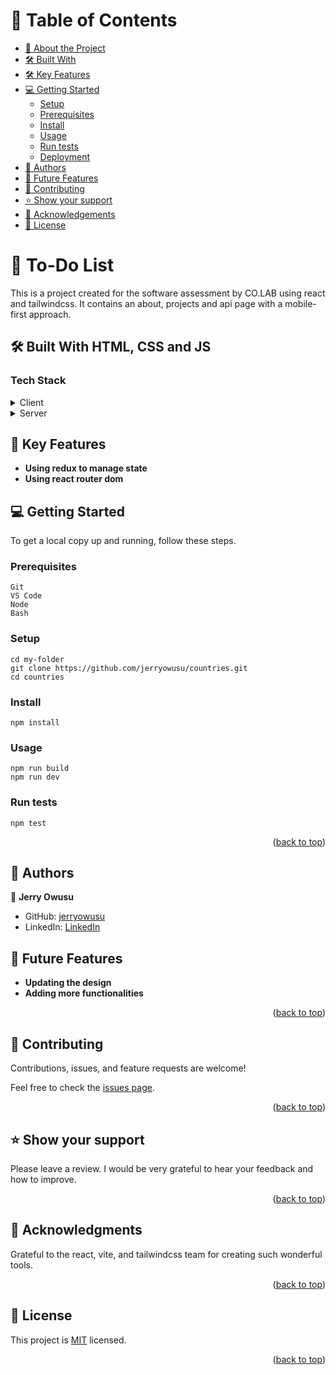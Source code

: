 # 📗 Table of Contents

- [📖 About the Project](#about-project)
- [🛠 Built With](#built-with)
- [🛠 Key Features](#key-features)
- [💻 Getting Started](#getting-started)
  - [Setup](#setup)
  - [Prerequisites](#prerequisites)
  - [Install](#install)
  - [Usage](#usage)
  - [Run tests](#run-tests)
  - [Deployment](#triangular_flag_on_post-deployment)
- [👥 Authors](#author)
- [🔭 Future Features](#future-features)
- [🤝 Contributing](#contributing)
- [⭐️ Show your support](#support)
- [🙏 Acknowledgements](#acknowledgements)
- [📝 License](#license)

# 📖 To-Do List <a name="about-project"></a>

This is a project created for the software assessment by CO.LAB using react and tailwindcss. It contains an about, projects and api page with a mobile-first approach. 

## 🛠 Built With HTML, CSS and JS <a name="built-with"></a>

### Tech Stack <a name="tech-stack"></a>

<details>
  <summary>Client</summary>
  <ul>
    <li>Visual Studio Code</li>
    <li>React</li>
    <li>Redux</li>
    <li>Tailwindcss</li>
  </ul>
</details>

<details>
  <summary>Server</summary>
  <ul>
    <li><a href="https://github.com/">GitHub</a></li>
  </ul>
</details>

## 🔭 Key Features <a name="future-features"></a>
- **Using redux to manage state**
- **Using react router dom**


## 💻 Getting Started <a name="getting-started"></a>

To get a local copy up and running, follow these steps.

### Prerequisites
```
Git
VS Code
Node
Bash
```

### Setup
```
cd my-folder
git clone https://github.com/jerryowusu/countries.git
cd countries
```
### Install
```
npm install
```
### Usage
```
npm run build
npm run dev
```
### Run tests
```
npm test
```

<p align="right">(<a href="#readme-top">back to top</a>)</p>

## 👥 Authors <a name="author"></a>

👤 **Jerry Owusu**

- GitHub: [jerryowusu](https://github.com/jerryowusu)
- LinkedIn: [LinkedIn](https://www.linkedin.com/in/jerry-owusu/)

## 🔭 Future Features <a name="future-features"></a>

- **Updating the design**
- **Adding more functionalities**


<p align="right">(<a href="#readme-top">back to top</a>)</p>


## 🤝 Contributing <a name="contributing"></a>

Contributions, issues, and feature requests are welcome!

Feel free to check the [issues page](https://github.com/jerryowusu/creating-components/issues).

<p align="right">(<a href="#readme-top">back to top</a>)</p>

## ⭐️ Show your support <a name="support"></a>

Please leave a review. I would be very grateful to hear your feedback and how to improve. 

<p align="right">(<a href="#readme-top">back to top</a>)</p>


## 🙏 Acknowledgments <a name="acknowledgements"></a>

Grateful to the react, vite, and tailwindcss team for creating such wonderful tools.

<p align="right">(<a href="#readme-top">back to top</a>)</p>

## 📝 License <a name="license"></a>

This project is [MIT](./MIT.md) licensed.

<p align="right">(<a href="#readme-top">back to top</a>)</p>
